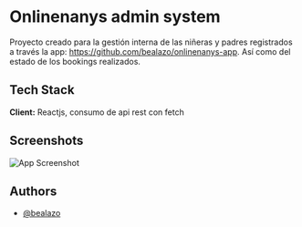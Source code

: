 # Onlinenanys admin system

Proyecto creado para la gestión interna de las niñeras y padres registrados a través la app: https://github.com/bealazo/onlinenanys-app.
Así como del estado de los bookings realizados.
## Tech Stack

**Client:** Reactjs, consumo de api rest con fetch


## Screenshots

![App Screenshot](https://bealazo.github.io/portfolio/images/pic-3.png)


## Authors

- [@bealazo](https://github.com/bealazo)
